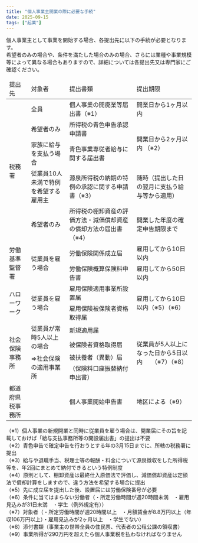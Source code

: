 ```yaml
---
title: "個人事業主開業の際に必要な手続"
date: 2025-09-15
tags: ["起業"]
---
```

個人事業主として事業を開始する場合、各提出先に以下の手続が必要となります。<br>
希望者のみの場合や、条件を満たした場合のみの場合、さらには業種や事業規模等によって異なる場合もありますので、詳細については各提出先又は専門家にご確認ください。
<table>
<thead>
	<tr>
		<td>提出先</td>
		<td>対象者</td>
		<td>提出書類</td>
		<td>提出期限</td>
	</tr>
</thead>
	<tr>
		<td rowspan="5">税務署</td>
		<td>全員</td>
		<td>個人事業の開廃業等届出書（※1）</td>
		<td>開業日から1ヶ月以内</td>
	</tr>
	<tr>
		<td>希望者のみ</td>
		<td>所得税の青色申告承認申請書</td>
		<td rowspan="2">開業日から2ヶ月以内 （※2）</td>
	</tr>
	<tr>
		<td>家族に給与を支払う場合</td>
		<td>青色事業専従者給与に関する届出書</td>
	</tr>
	<tr>
		<td>従業員10人未満で特例を希望する雇用主</td>
		<td>源泉所得税の納期の特例の承認に関する申請書（※3）</td>
		<td>随時（提出した日の翌月に支払う給与等から適用）</td>
	</tr>
	<tr>
		<td>希望者のみ</td>
		<td>所得税の棚卸資産の評価方法・減価償却資産の償却方法の届出書（※4）</td>
		<td>開業した年度の確定申告期限まで</td>
	</tr>
	<tr>
		<td rowspan="2">労働基準監督署</td>
		<td rowspan="2">従業員を雇う場合</td>
		<td>労働保険関係成立届</td>
		<td>雇用してから10日以内</td>
	</tr>
	<tr>
		<td>労働保険概算保険料申告書</td>
		<td>雇用してから50日以内</td>
	</tr>
	<tr>
		<td rowspan="2">ハローワーク</td>
		<td rowspan="2">従業員を雇う場合</td>
		<td>雇用保険適用事業所設置届</td>
		<td rowspan="2">雇用してから10日以内（※5）（※6）</td>
	</tr>
	<tr>
		<td>雇用保険被保険者資格取得届</td>
	</tr>
	<tr>
		<td rowspan="4">社会保険事務所</td>
		<td rowspan="2">従業員が常時5人以上の場合</td>
		<td>新規適用届</td>
		<td rowspan="4">従業員が5人以上になった日から5日以内　　（※7）（※8）</td>
	</tr>
	<tr>
		<td>被保険者資格取得届</td>
	</tr>
	<tr>
		<td rowspan="2">⇒社会保険の適用事業所</td>
		<td>被扶養者（異動）届</td>
	</tr>
	<tr>
		<td>（保険料口座振替納付申出書）</td>
	</tr>
	<tr>
		<td>都道府県税事務所</td>
		<td></td>
		<td>個人事業開始申告書</td>
		<td>地区による（※9）</td>
	</tr>
</table>

（※1）個人事業の新規開業と同時に従業員を雇う場合は、開業届にその旨を記載しておけば「給与支払事務所等の開設届出書」の提出は不要<br>
（※2）青色申告で確定申告を行おうとする年の3月15日までに、所轄の税務署に提出<br>
（※3）給与や退職手当、税理士等の報酬・料金について源泉徴収をした所得税等を、年2回にまとめて納付できるという特例制度<br>
（※4）原則として、棚卸資産は最終仕入原価法で評価し、減価償却資産は定額法で償却計算をしますので、違う方法を希望する場合に提出<br>
（※5）先に成立届を提出した後、設置届には労働保険番号が必要<br>
（※6）条件に当てはまらない労働者（・所定労働時間が週20時間未満　・雇用見込みが31日未満　・学生（例外規定有））<br>
（※7）対象者（・所定労働時間が週20時間以上　・月額賃金が8.8万円以上（年収106万円以上）・雇用見込みが2ヶ月以上　・学生でない）<br>
（※8）添付書類（事業主の世帯全員の住民票、代表者の公租公課の領収書）<br>
（※9）事業所得が290万円を超えたら個人事業税を払わなければなりません<br>

